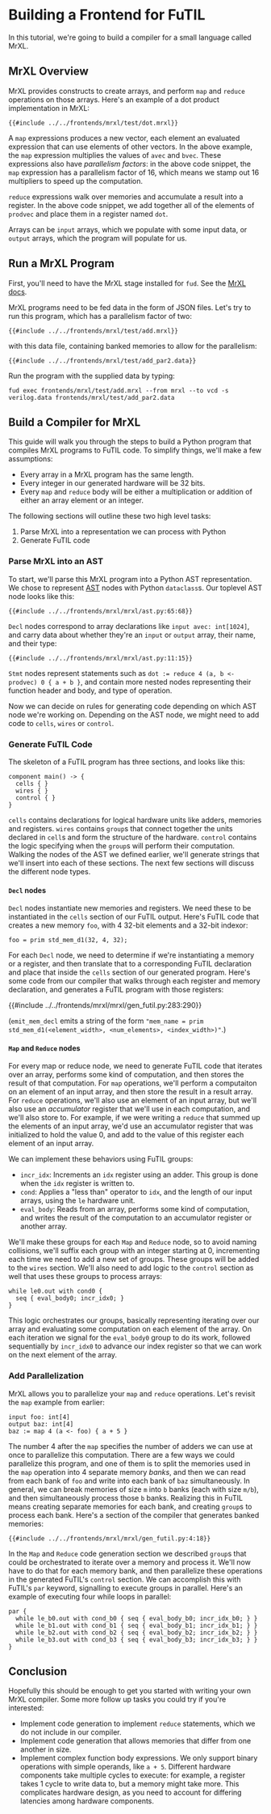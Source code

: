 # Building a Frontend for FuTIL

In this tutorial, we're going to build a compiler for a small language called MrXL.

## MrXL Overview
MrXL provides constructs to create arrays, and perform `map` and `reduce` operations on those arrays. Here's an example of a dot product implementation in MrXL:

```
{{#include ../../frontends/mrxl/test/dot.mrxl}}
```

A `map` expressions produces a new vector, each element an evaluated expression that can use elements of other vectors. In the above example, the `map` expression multiplies the values of `avec` and `bvec`. These expressions also have _parallelism factors_: in the above code snippet, the `map` expression has a parallelism factor of 16, which means we stamp out 16 multipliers to speed up the computation.

`reduce` expressions walk over memories and accumulate a result into a register. In the above code snippet, we add together all of the elements of `prodvec` and place them in a register named `dot`.

Arrays can be `input` arrays, which we populate with some input data, or `output` arrays, which the program will populate for us.

## Run a MrXL Program

First, you'll need to have the MrXL stage installed for `fud`. See the [MrXL docs][mrxldocs].

MrXL programs need to be fed data in the form of JSON files. Let's try to run this program, which has a parallelism factor of two:

```
{{#include ../../frontends/mrxl/test/add.mrxl}}
```

with this data file, containing banked memories to allow for the parallelism:

```
{{#include ../../frontends/mrxl/test/add_par2.data}}
```

Run the program with the supplied data by typing:

```
fud exec frontends/mrxl/test/add.mrxl --from mrxl --to vcd -s verilog.data frontends/mrxl/test/add_par2.data
```

## Build a Compiler for MrXL

This guide will walk you through the steps to build a Python program that compiles MrXL programs to FuTIL code. To simplify things, we'll make a few assumptions:
- Every array in a MrXL program has the same length.
- Every integer in our generated hardware will be 32 bits.
- Every `map` and `reduce` body will be either a multiplication or addition of either an array element or an integer.

The following sections will outline these two high level tasks:
1. Parse MrXL into a representation we can process with Python
1. Generate FuTIL code

### Parse MrXL into an AST

To start, we'll parse this MrXL program into a Python AST representation. We chose to represent [AST][astcode] nodes with Python `dataclass`s. Our toplevel AST node looks like this:

```
{{#include ../../frontends/mrxl/mrxl/ast.py:65:68}}
```

`Decl` nodes correspond to array declarations like `input avec: int[1024]`, and carry data about whether they're an `input` or `output` array, their name, and their type:

```
{{#include ../../frontends/mrxl/mrxl/ast.py:11:15}}
```

`Stmt` nodes represent statements such as `dot := reduce 4 (a, b <- prodvec) 0 { a + b }`, and contain more nested nodes representing their function header and body, and type of operation.

Now we can decide on rules for generating code depending on which AST node we're working on. Depending on the AST node, we might need to add code to `cells`, `wires` or `control`.

### Generate FuTIL Code

The skeleton of a FuTIL program has three sections, and looks like this:

```
component main() -> {
  cells { }
  wires { }
  control { }
}
```

`cells` contains declarations for logical hardware units like adders, memories and registers. `wires` contains `group`s that connect together the units declared in `cell`s and form the structure of the hardware. `control` contains the logic specifying when the `group`s will perform their computation. Walking the nodes of the AST we defined earlier, we'll generate strings that we'll insert into each of these sections. The next few sections will discuss the different node types.


#### `Decl` nodes

`Decl` nodes instantiate new memories and registers. We need these to be instantiated in the `cells` section of our FuTIL output. Here's FuTIL code that creates a new memory `foo`, with 4 32-bit elements and a 32-bit indexor:

```
foo = prim std_mem_d1(32, 4, 32);
```

For each `Decl` node, we need to determine if we're instantiating a memory or a register, and then translate that to a corresponding FuTIL declaration and place that inside the `cells` section of our generated program. Here's some code from our compiler that walks through each register and memory declaration, and generates a FuTIL program with those registers:

{{#include ../../frontends/mrxl/mrxl/gen_futil.py:283:290}}

(`emit_mem_decl` emits a string of the form `"mem_name = prim std_mem_d1(<element_width>, <num_elements>, <index_width>)"`.)

#### `Map` and `Reduce` nodes

For every map or reduce node, we need to generate FuTIL code that iterates over an array, performs some kind of computation, and then stores the result of that computation. For `map` operations, we'll perform a computaiton on an element of an input array, and then store the result in a result array. For `reduce` operations, we'll also use an element of an input array, but we'll also use an _accumulator_ register that we'll use in each computation, and we'll also store to. For example, if we were writing a `reduce` that summed up the elements of an input array, we'd use an accumulator register that was initialized to hold the value 0, and add to the value of this register each element of an input array.

We can implement these behaviors using FuTIL groups:
- `incr_idx`: Increments an `idx` register using an adder. This group is done when the `idx` register is written to.
- `cond`: Applies a "less than" operator to `idx`, and the length of our input arrays, using the `le` hardware unit.
- `eval_body`: Reads from an array, performs some kind of computation, and writes the result of the computation to an accumulator register or another array.

We'll make these groups for each `Map` and `Reduce` node, so to avoid naming collisions, we'll suffix each group with an integer starting at 0, incrementing each time we need to add a new set of  groups. These groups will be added to the `wires` section. We'll also need to add logic to the `control` section as well that uses these groups to process arrays:

```
while le0.out with cond0 {
  seq { eval_body0; incr_idx0; }
}
```

This logic orchestrates our groups, basically representing iterating over our array and evaluating some computation on each element of the array. On each iteration we signal for the `eval_body0` group to do its work, followed sequentially by `incr_idx0` to advance our index register so that we can work on the next element of the array.

### Add Parallelization

MrXL allows you to parallelize your `map` and `reduce` operations. Let's revisit the `map` example from earlier:

```
input foo: int[4]
output baz: int[4]
baz := map 4 (a <- foo) { a + 5 }
```

The number 4 after the `map` specifies the number of adders we can use at once to parallelize this computation. There are a few ways we could parallelize this program, and one of them is to split the memories used in the `map` operation into 4 separate memory _banks_, and then we can read from each bank of `foo` and write into each bank of `baz` simultaneously. In general, we can break memories of size `m` into `b` banks (each with size `m/b`), and then simultaneously process those `b` banks. Realizing this in FuTIL means creating separate memories for each bank, and creating `group`s to process each bank. Here's a section of the compiler that generates banked memories:

```
{{#include ../../frontends/mrxl/mrxl/gen_futil.py:4:18}}
```

In the `Map` and `Reduce` code generation section we described `group`s that could be orchestrated to iterate over a memory and process it. We'll now have to do that for each memory bank, and then parallelize these operations in the generated FuTIL's `control` section. We can accomplish this with FuTIL's `par` keyword, signalling to execute groups in parallel. Here's an example of executing four while loops in parallel:

```
par {
  while le_b0.out with cond_b0 { seq { eval_body_b0; incr_idx_b0; } }
  while le_b1.out with cond_b1 { seq { eval_body_b1; incr_idx_b1; } }
  while le_b2.out with cond_b2 { seq { eval_body_b2; incr_idx_b2; } }
  while le_b3.out with cond_b3 { seq { eval_body_b3; incr_idx_b3; } }
}
```

## Conclusion

Hopefully this should be enough to get you started with writing your own MrXL compiler. Some more follow up tasks you could try if you're interested:
- Implement code generation to implement `reduce` statements, which we do not include in our compiler.
- Implement code generation that allows memories that differ from one another in size.
- Implement complex function body expressions. We only support binary operations with simple operands, like `a + 5`. Different hardware components take multiple cycles to execute: for example, a register takes 1 cycle to write data to, but a memory might take more. This complicates hardware design, as you need to account for differing latencies among hardware components. 

[astcode]: https://github.com/cucapra/futil/blob/mrxl/mrxl/mrxl/ast.py
[mrxldocs]: https://github.com/cucapra/futil/tree/master/frontends/mrxl 